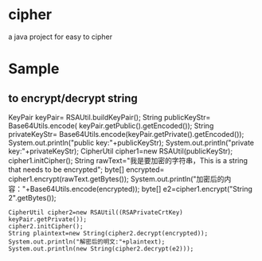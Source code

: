 # cipher
a java project for easy to cipher

# Sample
## to encrypt/decrypt string
KeyPair keyPair= RSAUtil.buildKeyPair();
    String publicKeyStr= Base64Utils.encode( keyPair.getPublic().getEncoded());
    String privateKeyStr= Base64Utils.encode(keyPair.getPrivate().getEncoded());
    System.out.println("public key:"+publicKeyStr);
    System.out.println("private key:"+privateKeyStr);
    CipherUtil cipher1=new RSAUtil(publicKeyStr);
    cipher1.initCipher();
    String rawText="我是要加密的字符串，This is a string that needs to be encrypted";
    byte[] encrypted= cipher1.encrypt(rawText.getBytes());
    System.out.println("加密后的内容："+Base64Utils.encode(encrypted));
    byte[] e2=cipher1.encrypt("String 2".getBytes());

    CipherUtil cipher2=new RSAUtil((RSAPrivateCrtKey) keyPair.getPrivate());
    cipher2.initCipher();
    String plaintext=new String(cipher2.decrypt(encrypted));
    System.out.println("解密后的明文:"+plaintext);
    System.out.println(new String(cipher2.decrypt(e2)));
